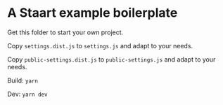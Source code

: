 # A Staart example boilerplate

Get this folder to start your own project.

Copy `settings.dist.js` to `settings.js` and adapt to your needs.

Copy `public-settings.dist.js` to `public-settings.js` and adapt to your needs.

Build: `yarn`

Dev: `yarn dev`
